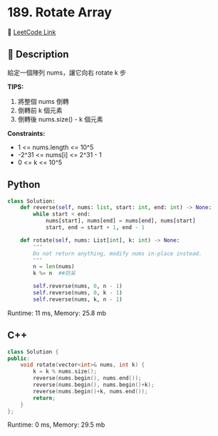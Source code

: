 # 189. Rotate Array

🔗 [LeetCode Link](https://leetcode.com/problems/rotate-array/)

## :beginner: Description

給定一個陣列 nums，讓它向右 rotate k 步

**TIPS:**  
1. 將整個 nums 倒轉
2. 倒轉前 k 個元素
3. 倒轉後 nums.size() - k 個元素

**Constraints:**

* 1 <= nums.length <= 10^5
* -2^31 <= nums[i] <= 2^31 - 1
* 0 <= k <= 10^5

## Python 

```python
class Solution:
    def reverse(self, nums: list, start: int, end: int) -> None:
        while start < end:
            nums[start], nums[end] = nums[end], nums[start]
            start, end = start + 1, end - 1

    def rotate(self, nums: List[int], k: int) -> None:
        """
        Do not return anything, modify nums in-place instead.
        """
        n = len(nums)
        k %= n  ##防呆

        self.reverse(nums, 0, n - 1)
        self.reverse(nums, 0, k - 1)
        self.reverse(nums, k, n - 1)

```
Runtime: 11 ms, Memory: 25.8 mb

## C++

```c++
class Solution {
public:
    void rotate(vector<int>& nums, int k) {
        k = k % nums.size();
        reverse(nums.begin(), nums.end());
        reverse(nums.begin(), nums.begin()+k);
        reverse(nums.begin()+k, nums.end());
        return;
    }
};
```
Runtime: 0 ms, Memory: 29.5 mb

